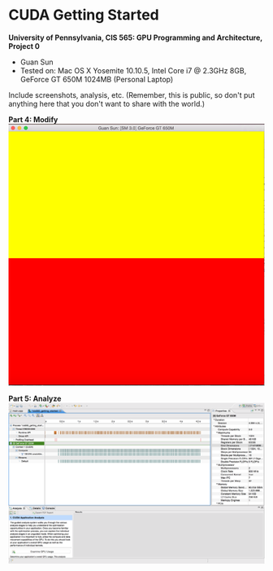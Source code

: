 CUDA Getting Started
====================

**University of Pennsylvania, CIS 565: GPU Programming and Architecture, Project 0**

* Guan Sun
* Tested on: Mac OS X Yosemite 10.10.5, Intel Core i7 @ 2.3GHz 8GB, GeForce GT 650M 1024MB (Personal Laptop)

Include screenshots, analysis, etc. (Remember, this is public, so don't put anything here that you don't want to
share with the world.)

**Part 4: Modify**
![](images/Screenshot1.png)

**Part 5: Analyze**
![](images/Screenshot2.png)

